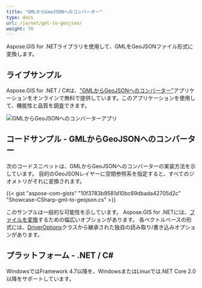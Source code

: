 ```yaml
---
title: "GMLからGeoJSONへのコンバーター"
type: docs
url: /ja/net/gml-to-geojson/
weight: 70
---
```


Aspose.GIS for .NETライブラリを使用して、GMLをGeoJSONファイル形式に変換します。

## **ライブサンプル**

Aspose.GIS for .NET / C#は、["GMLからGeoJSONへのコンバーター"](https://products.aspose.app/gis/conversion/gml-to-geojson)アプリケーションをオンラインで無料で提供しています。このアプリケーションを使用して、機能性と品質を調査できます。

![GMLからGeoJSONへのコンバーターアプリ](conversion.png)

## **コードサンプル - GMLからGeoJSONへのコンバーター**

次のコードスニペットは、GMLからGeoJSONへのコンバーターの実装方法を示しています。 目的のGeoJSONレイヤーに空間参照系を指定すると、すべてのジオメトリがそれに変換されます。

{{< gist "aspose-com-gists" "10f3783b9581d10bc69dbada42705d2c" "Showcase-CSharp-gml-to-geojson.cs" >}}

このサンプルは一般的な可能性を示しています。 Aspose.GIS for .NETには、[ファイルを変換](https://docs.aspose.com/gis/net/vector-layers/)するための幅広いオプションがあります。 各ベクトルベースの形式には、[DriverOptions](https://reference.aspose.com/gis/net/aspose.gis/driveroptions)クラスから継承された独自の読み取り/書き込みオプションがあります。

## **プラットフォーム - .NET / C#**

WindowsではFramework 4.7以降を、WindowsまたはLinuxでは.NET Core 2.0以降をサポートしています。
